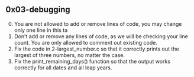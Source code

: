 ## 0x03-debugging
0. You are not allowed to add or remove lines of code, you may change only one line in this ta
1. Don’t add or remove any lines of code, as we will be checking your line count. You are only allowed to comment out existing code.
2. Fix the code in 2-largest_number.c so that it correctly prints out the largest of three numbers, no matter the case.
3. Fix the print_remaining_days() function so that the output works correctly for all dates and all leap years.

